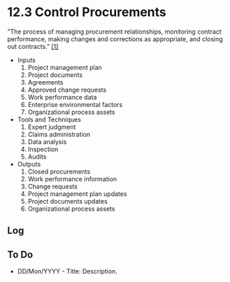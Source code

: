 # 12.3 Control Procurements

"The process of managing procurement relationships, monitoring contract
performance, making changes and corrections as appropriate, and closing out
contracts." [[1]](../home.md#references)

- Inputs
  1. Project management plan
  2. Project documents
  3. Agreements
  4. Approved change requests
  5. Work performance data
  6. Enterprise environmental factors
  7. Organizational process assets
- Tools and Techniques
  1. Expert judgment
  2. Claims administration
  3. Data analysis
  4. Inspection
  5. Audits
- Outputs
  1. Closed procurements
  2. Work performance information
  3. Change requests
  4. Project management plan updates
  5. Project documents updates
  6. Organizational process assets

## Log

## To Do

- DD/Mon/YYYY - Title: Description.
